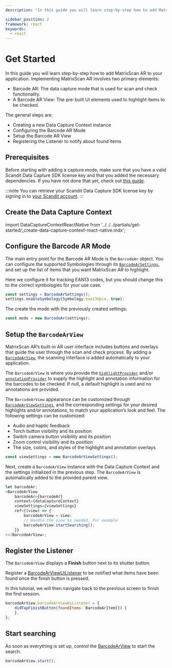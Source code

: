 ```yaml
---
description: "In this guide you will learn step-by-step how to add MatrixScan AR to your application. Implementing MatrixScan AR involves two primary elements:                                                                              "

sidebar_position: 2
framework: react
keywords:
  - react
---
```


# Get Started

In this guide you will learn step-by-step how to add MatrixScan AR to your application. Implementing MatrixScan AR involves two primary elements:

- Barcode AR: The data capture mode that is used for scan and check functionality.
- A Barcode AR View: The pre-built UI elements used to highlight items to be checked.

The general steps are:

- Creating a new Data Capture Context instance
- Configuring the Barcode AR Mode
- Setup the Barcode AR View
- Registering the Listener to notify about found items

## Prerequisites

Before starting with adding a capture mode, make sure that you have a valid Scandit Data Capture SDK license key and that you added the necessary dependencies. If you have not done that yet, check out [this guide](../add-sdk.md).

:::note
You can retrieve your Scandit Data Capture SDK license key by signing in to [your Scandit account](https://ssl.scandit.com/dashboard/sign-in).
:::

## Create the Data Capture Context

import DataCaptureContextReactNative from '../../../partials/get-started/_create-data-capture-context-react-native.mdx';

<DataCaptureContextReactNative/>

## Configure the Barcode AR Mode

The main entry point for the Barcode AR Mode is the `BarcodeAr` object. You can configure the supported Symbologies through its [`BarcodeArSettings`](https://docs.scandit.com/data-capture-sdk/react-native/barcode-capture/api/barcode-ar-settings.html), and set up the list of items that you want MatrixScan AR to highlight.

Here we configure it for tracking EAN13 codes, but you should change this to the correct symbologies for your use case.

```js
const settings = BarcodeArSettings();
settings.enableSymbology(Symbology.ean13Upca, true);
```

The create the mode with the previously created settings:

```js
const mode = new BarcodeAr(settings);
```

## Setup the `BarcodeArView`

MatrixScan AR’s built-in AR user interface includes buttons and overlays that guide the user through the scan and check process. By adding a [`BarcodeArView`](https://docs.scandit.com/data-capture-sdk/react-native/barcode-capture/api/ui/barcode-ar-view.html#class-scandit.datacapture.barcode.check.ui.BarcodeArView), the scanning interface is added automatically to your application.

The `BarcodeArView` is where you provide the [`highlightProvider`](https://docs.scandit.com/data-capture-sdk/react-native/barcode-capture/api/ui/barcode-ar-view.html#property-scandit.datacapture.barcode.check.ui.BarcodeArView.HighlightProvider) and/or [`annotationProvider`](https://docs.scandit.com/data-capture-sdk/react-native/barcode-capture/api/ui/barcode-ar-view.html#property-scandit.datacapture.barcode.check.ui.BarcodeArView.AnnotationProvider) to supply the highlight and annotation information for the barcodes to be checked. If *null*, a default highlight is used and no annotations are provided.

The `BarcodeArView` appearance can be customized through [`BarcodeArViewSettings`](https://docs.scandit.com/data-capture-sdk/react-native/barcode-capture/api/ui/barcode-ar-view-settings.html#class-scandit.datacapture.barcode.check.ui.BarcodeArViewSettings), and the corresponding settings for your desired highlights and/or annotations, to match your application’s look and feel. The following settings can be customized:

* Audio and haptic feedback
* Torch button visibility and its position
* Switch camera button visibility and its position
* Zoom control visibility and its position
* The size, colors, and styles of the highlight and annotation overlays

```js
const viewSettings = new BarcodeArViewSettings();
```

Next, create a `BarcodeArView` instance with the Data Capture Context and the settings initialized in the previous step. The `BarcodeArView` is automatically added to the provided parent view.

```js
let barcodeAr;
<BarcodeArView
	barcodeAr={barcodeAr}
	context={dataCaptureContext}
	viewSettings={viewSettings}
	ref={(view) => {
		barcodeArView = view;
		// Handle the view as needed, for example
		barcodeArView.startSearching();
	}}
></BarcodeArView>;
```

## Register the Listener

The `BarcodeArView` displays a **Finish** button next to its shutter button. 

Register a [BarcodeArViewUiListener](https://docs.scandit.com/data-capture-sdk/react-native/barcode-capture/api/ui/barcode-ar-view.html#interface-scandit.datacapture.barcode.check.ui.IBarcodeArViewUiListener) to be notified what items have been found once the finish button is pressed.

In this tutorial, we will then navigate back to the previous screen to finish the find session.

```js
barcodeArView.barcodeArViewUiListener = {
	didTapFinishButton(foundItems: BarcodeArItem[]) {
	},
};
```

## Start searching

As soon as everything is set up, control the [BarcodeArView](https://docs.scandit.com/data-capture-sdk/react-native/barcode-capture/api/ui/barcode-ar-view.html#class-scandit.datacapture.barcode.check.ui.BarcodeArView) to start the search.

```js
barcodeArView.start();
```
